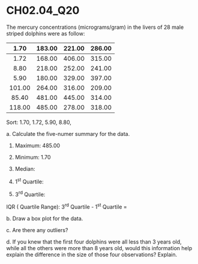 # CH02.04_Q20 #
The mercury concentrations (micrograms/gram) in the livers of 28 male striped dolphins were as follow:

| 1.70 | 183.00 | 221.00 | 286.00 |
|:----:|:------:|:------:|:------:|
| 1.72 | 168.00 | 406.00 | 315.00 |
| 8.80 | 218.00 | 252.00 | 241.00 |
| 5.90 | 180.00 | 329.00 | 397.00 |
|101.00 | 264.00 | 316.00 | 209.00 |
|85.40 | 481.00 | 445.00 | 314.00 |
|118.00 | 485.00 | 278.00 | 318.00 |

Sort: 1.70, 1.72, 5.90, 8.80, 


a. Calculate the five-numer summary for the data. 

1. Maximum: 485.00

2. Minimum: 1.70

3. Median: 

4. 1<sup>st</sup> Quartile:

5. 3<sup>rd</sup> Quartile:

IQR ( Quartile Range): 3<sup>rd</sup> Quartile - 1<sup>st</sup> Quartile =

b. Draw a box plot for the data.

c. Are there any outliers?

d. If you knew that the first four dolphins were all less than 3 years old, while all the others were more than 8 years old, would this information help explain the difference in the size of those four observations? Explain.



